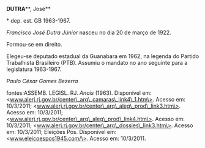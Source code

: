 **DUTRA****, José**

\* dep. est. GB 1963-1967.

*Francisco José Dutra Júnior* nasceu no dia 20 de março de 1922.

Formou-se em direito.

Elegeu-se deputado estadual da Guanabara em 1962, na legenda do Partido
Trabalhista Brasileiro (PTB). Assumiu o mandato no ano seguinte para a
legislatura 1963-1967.

*Paulo César Gomes Bezerra*

fontes:ASSEMB. LEGISL. RJ. *Anais* (1963). Disponível em:
\<www.alerj.rj.gov.br/center\_arq\_camaras\_link4\_1.htm\>. Acesso em:
10/3/2011; \<www.alerj.rj.gov.br/center\_arq\_aleg\_prod\_link3.htm\>.
Acesso em: 10/3/2011;
\<www.alerj.rj.gov.br/center\_arq\_aleg\_prod\_link4.htm\>. Acesso em:
10/3/2011; \<www.alerj.rj.gov.br/center\_arq\_dossies\_link3.htm\>.
Acesso em: 10/3/2011; Eleições Pós. Disponível em:
\<www.eleicoespos1945.com/\>. Acesso em: 10/3/2011.
